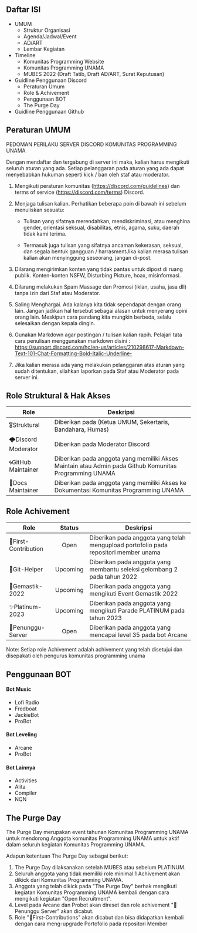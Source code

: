  ## Daftar ISI
 - UMUM
	 - Struktur Organisasi
	 - Agenda/Jadwal/Event
	 - AD/ART
	 - Lembar Kegiatan
 - Timeline
	 - Komunitas Programming Website
	 - Komunitas Programming UNAMA
	 - MUBES 2022 (Draft Tatib, Draft AD/ART, Surat Keputusan)
 - Guidline Penggunaan Discord
	 - Peraturan Umum
	 - Role & Achivement
	 - Penggunaan BOT
	 - The Purge Day
 - Guidline Penggunaan Github
 
 ## Peraturan UMUM
 PEDOMAN PERILAKU SERVER DISCORD KOMUNITAS PROGRAMMING UNAMA

Dengan mendaftar dan tergabung di server ini maka, kalian harus mengikuti seluruh aturan yang ada. Setiap pelanggaran pada aturan yang ada dapat menyebabkan hukuman seperti kick / ban oleh staf atau moderator.
 1. Mengikuti peraturan komunitas (https://discord.com/guidelines) dan terms of service (https://discord.com/terms) Discord.

2. Menjaga tulisan kalian. Perhatikan beberapa poin di bawah ini sebelum menuliskan sesuatu:

	* Tulisan yang sifatnya merendahkan, mendiskriminasi, atau menghina gender, orientasi seksual, disabilitas, etnis, agama, suku, daerah tidak kami terima.

	* Termasuk juga tulisan yang sifatnya ancaman kekerasan, seksual, dan segala bentuk gangguan / harrasmentJika kalian merasa tulisan kalian akan menyinggung seseorang, jangan di-post.

3. Dilarang mengirimkan konten yang tidak pantas untuk dipost di ruang publik. Konten-konten NSFW, Disturbing Picture, hoax, misinformasi.

4. Dilarang melakukan Spam Massage dan Promosi (iklan, usaha, jasa dll) tanpa izin dari Staf atau Moderator.

5. Saling Menghargai. Ada kalanya kita tidak sependapat dengan orang lain. Jangan jadikan hal tersebut sebagai alasan untuk menyerang opini orang lain. Meskipun cara pandang kita mungkin berbeda, selalu selesaikan dengan kepala dingin.

6. Gunakan Markdown agar postingan / tulisan kalian rapih. Pelajari tata cara penulisan menggunakan markdown disini : https://support.discord.com/hc/en-us/articles/210298617-Markdown-Text-101-Chat-Formatting-Bold-Italic-Underline-

7. Jika kalian merasa ada yang melakukan pelanggaran atas aturan yang sudah ditentukan, silahkan laporkan pada Staf atau Moderator pada server ini. 

 ## Role Struktural & Hak Akses
| Role | Deskripsi | 
|--|--|
|🎖️Struktural|Diberikan pada (Ketua UMUM, Sekertaris, Bandahara, Humas)|
|🌩️Discord Moderator | Diberikan pada Moderator Discord |
| 🌀GitHub Maintainer | Diberikan pada anggota yang memiliki Akses Maintain atau Admin pada Github Komunitas Programming UNAMA |
| 📖Docs Maintainer | Diberikan pada anggota yang memiliki Akses ke Dokumentasi Komunitas Programming UNAMA

## Role Achivement

| Role | Status | Deskripsi |
|--|:--:|--|
| 📘First-Contribution | Open | Diberikan pada anggota yang telah mengupload portofolio pada repositori member unama|
| 📑Git-Helper | Upcoming | Diberikan pada anggota yang membantu seleksi gelombang 2 pada tahun 2022 |
| 📘Gemastik-2022| Upcoming | Diberikan pada anggota yang mengikuti Event Gemastik 2022 |
| ✨Platinum-2023 | Upcoming | Diberikan pada anggota yang mengikuti Parade PLATINUM pada tahun 2023
| 👻Penunggu-Server | Open | Diberikan pada anggota yang mencapai level 35 pada bot Arcane |

Note: Setiap role Achivement adalah achivement yang telah disetujui dan disepakati oleh pengurus komunitas programming unama
## Penggunaan BOT
#### Bot Music
- Lofi Radio
- Fredboat
- JackieBot
- ProBot
#### Bot Leveling
- Arcane
- ProBot

#### Bot Lainnya
- Activities
- Alita
- Compiler
- NQN


## The Purge Day	

The Purge Day merupakan event tahunan  Komunitas Programming UNAMA untuk mendorong Anggota komunitas Programming UNAMA untuk aktif dalam seluruh kegiatan Komunitas Programming UNAMA.

Adapun ketentuan The Purge Day sebagai berikut:
1. The Purge Day dilaksanakan setelah MUBES atau sebelum PLATINUM.
2. Seluruh anggota yang tidak memiliki role minimal 1 Achivement akan dikick dari Komunitas Programming UNAMA.
3. Anggota yang telah dikick pada "The Purge Day" berhak mengikuti kegiatan Komunitas Programming UNAMA kembali dengan cara mengikuti kegiatan "Open Recruitment".
4. Level pada Arcane dan Probot akan direset dan role achivement "👻 Penunggu Server" akan dicabut.
5. Role "📘First-Contributions" akan dicabut dan bisa didapatkan kembali dengan cara meng-upgrade Portofolio pada repositori Member

